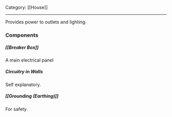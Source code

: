Category: [[House]]
___
Provides power to outlets and lighting. 

### Components
##### [[Breaker Box]]
A main electrical panel 
##### Circuitry in Walls
Self explanatory.
##### [[Grounding (Earthing)]]
For safety. 
